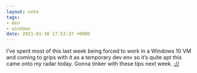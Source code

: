 ```yaml
---
layout: note
tags:
- dev
- windows
date: 2021-01-30 17:53:37 +0000
---
```


I’ve spent most of this last week being forced to work in a Windows 10 VM and coming to grips with it as a temporary dev env so it’s quite apt this came onto my radar today. Gonna tinker with these tips next week. [://](https://chimerical.ca/posts/creating-my-awesome-windows-10-dev-setup)
